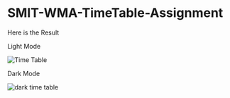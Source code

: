# SMIT-WMA-TimeTable-Assignment
Here is the Result

Light Mode

![Time Table](https://github.com/JafranAhmad/SMIT-WMA-TimeTable-Assignment/assets/136591003/3af7b7fc-67c5-4ff6-a0a0-2c97006d26e1)

Dark Mode

![dark time table](https://github.com/JafranAhmad/SMIT-WMA-TimeTable-Assignment/assets/136591003/bbaf73a2-9cee-4c24-832a-99fb828de4b0)
